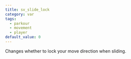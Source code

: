```yaml
---
title: sv_slide_lock
category: var
tags:
  - parkour
  - movement
  - player
default_value: 0
---
```


Changes whether to lock your move direction when sliding.
